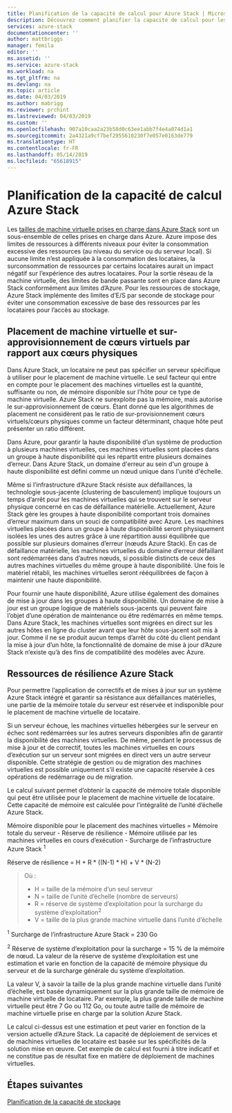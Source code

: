 ```yaml
---
title: Planification de la capacité de calcul pour Azure Stack | Microsoft Docs
description: Découvrez comment planifier la capacité de calcul pour les déploiements Azure Stack.
services: azure-stack
documentationcenter: ''
author: mattbriggs
manager: femila
editor: ''
ms.assetid: ''
ms.service: azure-stack
ms.workload: na
ms.tgt_pltfrm: na
ms.devlang: na
ms.topic: article
ms.date: 04/03/2019
ms.author: mabrigg
ms.reviewer: prchint
ms.lastreviewed: 04/03/2019
ms.custom: ''
ms.openlocfilehash: 907a10caa2a23b58d0c63ee1abb7f4e4a074d1a1
ms.sourcegitcommit: 2a4321a9cf7bef2955610230f7e057e0163de779
ms.translationtype: HT
ms.contentlocale: fr-FR
ms.lasthandoff: 05/14/2019
ms.locfileid: "65618915"
---
```

# <a name="azure-stack-compute-capacity-planning"></a>Planification de la capacité de calcul Azure Stack
Les [tailles de machine virtuelle prises en charge dans Azure Stack](../user/azure-stack-vm-sizes.md) sont un sous-ensemble de celles prises en charge dans Azure. Azure impose des limites de ressources à différents niveaux pour éviter la consommation excessive des ressources (au niveau du service ou du serveur local). Si aucune limite n’est appliquée à la consommation des locataires, la surconsommation de ressources par certains locataires aurait un impact négatif sur l’expérience des autres locataires. Pour la sortie réseau de la machine virtuelle, des limites de bande passante sont en place dans Azure Stack conformément aux limites d’Azure. Pour les ressources de stockage, Azure Stack implémente des limites d’E/S par seconde de stockage pour éviter une consommation excessive de base des ressources par les locataires pour l’accès au stockage.  

## <a name="vm-placement-and-virtual-to-physical-core-overprovisioning"></a>Placement de machine virtuelle et sur-approvisionnement de cœurs virtuels par rapport aux cœurs physiques
Dans Azure Stack, un locataire ne peut pas spécifier un serveur spécifique à utiliser pour le placement de machine virtuelle. Le seul facteur qui entre en compte pour le placement des machines virtuelles est la quantité, suffisante ou non, de mémoire disponible sur l’hôte pour ce type de machine virtuelle. Azure Stack ne surexploite pas la mémoire, mais autorise le sur-approvisionnement de cœurs. Étant donné que les algorithmes de placement ne considèrent pas le ratio de sur-provisionnement cœurs virtuels/cœurs physiques comme un facteur déterminant, chaque hôte peut présenter un ratio différent. 

Dans Azure, pour garantir la haute disponibilité d’un système de production à plusieurs machines virtuelles, ces machines virtuelles sont placées dans un groupe à haute disponibilité qui les répartit entre plusieurs domaines d’erreur. Dans Azure Stack, un domaine d'erreur au sein d'un groupe à haute disponibilité est défini comme un nœud unique dans l'unité d'échelle.

Même si l’infrastructure d’Azure Stack résiste aux défaillances, la technologie sous-jacente (clustering de basculement) implique toujours un temps d’arrêt pour les machines virtuelles qui se trouvent sur le serveur physique concerné en cas de défaillance matérielle. Actuellement, Azure Stack gère les groupes à haute disponibilité comportant trois domaines d’erreur maximum dans un souci de compatibilité avec Azure. Les machines virtuelles placées dans un groupe à haute disponibilité seront physiquement isolées les unes des autres grâce à une répartition aussi équilibrée que possible sur plusieurs domaines d’erreur (nœuds Azure Stack). En cas de défaillance matérielle, les machines virtuelles du domaine d’erreur défaillant sont redémarrées dans d’autres nœuds, si possible distincts de ceux des autres machines virtuelles du même groupe à haute disponibilité. Une fois le matériel rétabli, les machines virtuelles seront rééquilibrées de façon à maintenir une haute disponibilité.

Pour fournir une haute disponibilité, Azure utilise également des domaines de mise à jour dans les groupes à haute disponibilité. Un domaine de mise à jour est un groupe logique de matériels sous-jacents qui peuvent faire l’objet d’une opération de maintenance ou être redémarrés en même temps. Dans Azure Stack, les machines virtuelles sont migrées en direct sur les autres hôtes en ligne du cluster avant que leur hôte sous-jacent soit mis à jour. Comme il ne se produit aucun temps d’arrêt du côté du client pendant la mise à jour d’un hôte, la fonctionnalité de domaine de mise à jour d’Azure Stack n’existe qu’à des fins de compatibilité des modèles avec Azure.

## <a name="azure-stack-resiliency-resources"></a>Ressources de résilience Azure Stack
Pour permettre l’application de correctifs et de mises à jour sur un système Azure Stack intégré et garantir sa résistance aux défaillances matérielles, une partie de la mémoire totale du serveur est réservée et indisponible pour le placement de machine virtuelle de locataire.

Si un serveur échoue, les machines virtuelles hébergées sur le serveur en échec sont redémarrées sur les autres serveurs disponibles afin de garantir la disponibilité des machines virtuelles. De même, pendant le processus de mise à jour et de correctif, toutes les machines virtuelles en cours d’exécution sur un serveur sont migrées en direct vers un autre serveur disponible. Cette stratégie de gestion ou de migration des machines virtuelles est possible uniquement s’il existe une capacité réservée à ces opérations de redémarrage ou de migration.

Le calcul suivant permet d’obtenir la capacité de mémoire totale disponible qui peut être utilisée pour le placement de machine virtuelle de locataire. Cette capacité de mémoire est calculée pour l’intégralité de l’unité d’échelle Azure Stack.

  Mémoire disponible pour le placement des machines virtuelles = Mémoire totale du serveur - Réserve de résilience - Mémoire utilisée par les machines virtuelles en cours d’exécution - Surcharge de l’infrastructure Azure Stack <sup>1</sup>

  Réserve de résilience = H + R * ((N-1) * H) + V * (N-2)

> Où :
> - H = taille de la mémoire d’un seul serveur
> - N = taille de l’unité d’échelle (nombre de serveurs)
> - R = réserve de système d’exploitation pour la surcharge du système d’exploitation<sup>2</sup>
> - V = taille de la plus grande machine virtuelle dans l’unité d’échelle

  <sup>1</sup> Surcharge de l’infrastructure Azure Stack = 230 Go

  <sup>2</sup> Réserve de système d’exploitation pour la surcharge = 15 % de la mémoire de nœud. La valeur de la réserve de système d’exploitation est une estimation et varie en fonction de la capacité de mémoire physique du serveur et de la surcharge générale du système d’exploitation.

La valeur V, à savoir la taille de la plus grande machine virtuelle dans l’unité d’échelle, est basée dynamiquement sur la plus grande taille de mémoire de machine virtuelle de locataire. Par exemple, la plus grande taille de machine virtuelle peut être 7 Go ou 112 Go, ou toute autre taille de mémoire de machine virtuelle prise en charge par la solution Azure Stack.

Le calcul ci-dessus est une estimation et peut varier en fonction de la version actuelle d’Azure Stack. La capacité de déploiement de services et de machines virtuelles de locataire est basée sur les spécificités de la solution mise en œuvre. Cet exemple de calcul est fourni à titre indicatif et ne constitue pas de résultat fixe en matière de déploiement de machines virtuelles.



## <a name="next-steps"></a>Étapes suivantes
[Planification de la capacité de stockage](capacity-planning-storage.md)
